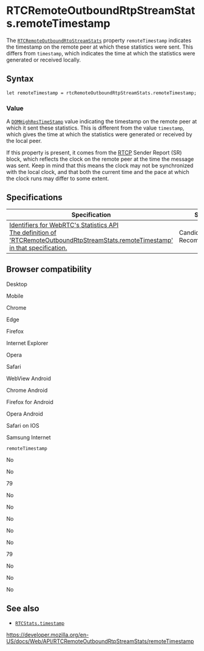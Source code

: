 RTCRemoteOutboundRtpStreamStats.remoteTimestamp
===============================================

The [`RTCRemoteOutboundRtpStreamStats`](../rtcremoteoutboundrtpstreamstats) property `remoteTimestamp` indicates the timestamp on the remote peer at which these statistics were sent. This differs from `timestamp`, which indicates the time at which the statistics were generated or received locally.

Syntax
------

    let remoteTimestamp = rtcRemoteOutboundRtpStreamStats.remoteTimestamp;

### Value

A [`DOMHighResTimeStamp`](../domhighrestimestamp) value indicating the timestamp on the remote peer at which it sent these statistics. This is different from the value `timestamp`, which gives the time at which the statistics were generated or received by the local peer.

If this property is present, it comes from the [RTCP](https://developer.mozilla.org/en-US/docs/Glossary/RTCP) Sender Report (SR) block, which reflects the clock on the remote peer at the time the message was sent. Keep in mind that this means the clock may not be synchronized with the local clock, and that both the current time and the pace at which the clock runs may differ to some extent.

Specifications
--------------

<table><thead><tr class="header"><th>Specification</th><th>Status</th><th>Comment</th></tr></thead><tbody><tr class="odd"><td><a href="https://w3c.github.io/webrtc-stats/#dom-rtcremoteoutboundrtpstreamstats-remotetimestamp">Identifiers for WebRTC's Statistics API<br />
<span class="small">The definition of 'RTCRemoteOutboundRtpStreamStats.remoteTimestamp' in that specification.</span></a></td><td><span class="spec-cr">Candidate Recommendation</span></td><td>Initial definition.</td></tr></tbody></table>

Browser compatibility
---------------------

Desktop

Mobile

Chrome

Edge

Firefox

Internet Explorer

Opera

Safari

WebView Android

Chrome Android

Firefox for Android

Opera Android

Safari on IOS

Samsung Internet

`remoteTimestamp`

No

No

79

No

No

No

No

No

79

No

No

No

See also
--------

-   [`RTCStats.timestamp`](../rtcstats/timestamp)

<a href="https://developer.mozilla.org/en-US/docs/Web/API/RTCRemoteOutboundRtpStreamStats/remoteTimestamp" class="_attribution-link">https://developer.mozilla.org/en-US/docs/Web/API/RTCRemoteOutboundRtpStreamStats/remoteTimestamp</a>
